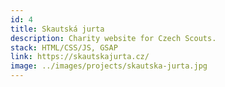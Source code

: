 ```yaml
---
id: 4
title: Skautská jurta
description: Charity website for Czech Scouts.
stack: HTML/CSS/JS, GSAP
link: https://skautskajurta.cz/
image: ../images/projects/skautska-jurta.jpg
---
```

